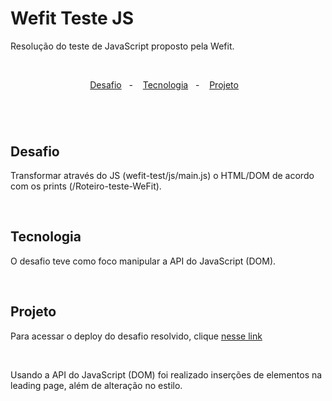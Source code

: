 # Wefit Teste JS
Resolução do teste de JavaScript proposto pela Wefit.


<br/>
<p align="center">
  <a href="#sobre">Desafio</a>&nbsp;&nbsp; - &nbsp;&nbsp;
  <a href="#tecnologia">Tecnologia</a>&nbsp;&nbsp; - &nbsp;&nbsp;
  <a href="#projeto">Projeto</a>&nbsp;&nbsp;&nbsp;
</p>

#


<br/>

<a name="sobre"></a>
## Desafio
   <p>
      Transformar através do JS (wefit-test/js/main.js) o HTML/DOM de acordo com os prints (/Roteiro-teste-WeFit).
   </p> <br/>


<a name="tecnologia"></a>
## Tecnologia

   <p>
      O desafio teve como foco manipular a API do JavaScript (DOM).
   </p><br/>
   

<a name="prototipo"></a>
## Projeto
   <p>
      Para acessar o deploy do desafio resolvido, clique <a href="https://wefit-teste-64gf3x5f7-lucassiqueira1.vercel.app/" target="_blank">nesse link</a>
   </p> <br/>
   <p>
      Usando a API do JavaScript (DOM) foi realizado inserções de elementos na leading page, além de alteração no estilo.
   </p>
